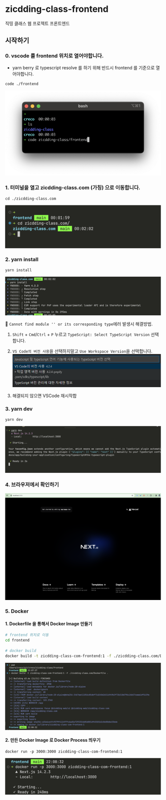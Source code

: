 # zicdding-class-frontend

직띵 클래스 웹 프로젝트 프론트엔드

## 시작하기

### 0. vscode 를 frontend 위치로 열어야합니다.

- yarn berry 로 typescript resolve 를 하기 위해 반드시 frontend 를 기준으로 열어야합니다.

```
code ./frontend
```

![](./resources/readme-step-0.png)

### 1. 터미널을 열고 zicdding-class.com (가칭) 으로 이동합니다.

```
cd ./zicdding-class.com
```

![](./resources/readme-step-1.png)

### 2. yarn install

```
yarn install
```

![](./resources/readme-step-2.png)

🔴 `Cannot find module '' or its corresponding type`에러 발생시 해결방법.

1. `Shift` + `Cmd`/`Ctrl` + `P` 누르고 `TypeScript: Select TypeScript Version` 선택합니다.

2. `VS Code의 버전 사용`을 선택하지말고 `Use Workspace Version`을 선택합니다.
   ![](./resources/readme-step-2-error.png)

3. 해결되지 않으면 VSCode 재시작합

### 3. yarn dev

```
yarn dev
```

![](./resources/readme-step-3.png)

### 4. 브라우저에서 확인하기

![](./resources/readme-step-4.png)

### 5. Docker

#### 1. Dockerfile 을 통해서 Docker Image 만들기

```bash
# frontend 위치로 이동
cd frontend

# docker build
docker build -t zicdding-class-com-frontend:1 -f ./zicdding-class.com/Dockerfile .
```

![](./resources/frontend-docker-build.png)

#### 2. 만든 Docker Image 로 Docker Process 띄우기

```
docker run -p 3000:3000 zicdding-class-com-frontend:1
```

![](./resources/frontend-docker-run.png)

